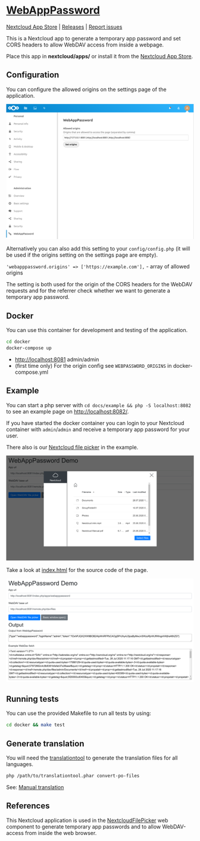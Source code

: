 # [WebAppPassword](https://gitlab.tugraz.at/dbp/nextcloud/webapppassword)

[Nextcloud App Store](https://apps.nextcloud.com/apps/webapppassword) |
[Releases](https://gitlab.tugraz.at/dbp/nextcloud/webapppassword/-/releases) |
[Report issues](https://github.com/digital-blueprint/webapppassword/issues)

This is a Nextcloud app to generate a temporary app password and set CORS headers to allow
WebDAV access from inside a webpage.

Place this app in **nextcloud/apps/** or install it from the [Nextcloud App Store](https://apps.nextcloud.com/apps/webapppassword).

## Configuration

You can configure the allowed origins on the settings page of the application.

![screenshot](screenshot.png)

Alternatively you can also add this setting to your `config/config.php`
(it will be used if the origins setting on the settings page are empty).

`'webapppassword.origins' => ['https://example.com'],` - array of allowed origins

The setting is both used for the origin of the CORS headers for the WebDAV requests and
for the referrer check whether we want to generate a temporary app password.

## Docker

You can use this container for development and testing of the application.

```bash
cd docker
docker-compose up
```

* <http://localhost:8081> admin/admin
* (first time only) For the origin config see `WEBPASSWORD_ORIGINS` in docker-compose.yml

## Example

You can start a php server with `cd docs/example && php -S localhost:8082` to see an example
page on <http://localhost:8082/>.

If you have started the docker container you can login to your Nextcloud container with `admin`/`admin` and
receive a temporary app password for your user.

There also is our [Nextcloud file picker](https://gitlab.tugraz.at/dbp/web-components/toolkit/-/tree/master/packages/file-handling#filesource)
in the example.

![screenshot](screenshot-filepicker.png)

Take a look at [index.html](docs/example/index.html) for the source code of the page.

![screenshot](screenshot-webdav.png)

## Running tests

You can use the provided Makefile to run all tests by using:

```bash
cd docker && make test
```

## Generate translation

You will need the [translationtool](https://github.com/nextcloud/docker-ci/tree/master/translations/translationtool)
to generate the translation files for all languages.

```bash
php /path/to/translationtool.phar convert-po-files
```

See: [Manual translation](https://docs.nextcloud.com/server/19/developer_manual/app/view/l10n.html#manual-translation)

## References

This Nextcloud application is used in the
[NextcloudFilePicker](https://gitlab.tugraz.at/dbp/web-components/toolkit/-/blob/master/packages/file-handling/src/dbp-nextcloud-file-picker.js)
web component to generate temporary app passwords and to allow WebDAV-access from
inside the web browser.
